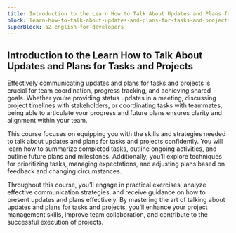 ```yaml
---
title: Introduction to the Learn How to Talk About Updates and Plans for Tasks and Projects
block: learn-how-to-talk-about-updates-and-plans-for-tasks-and-projects
superBlock: a2-english-for-developers
---
```


## Introduction to the Learn How to Talk About Updates and Plans for Tasks and Projects

Effectively communicating updates and plans for tasks and projects is crucial for team coordination, progress tracking, and achieving shared goals. Whether you’re providing status updates in a meeting, discussing project timelines with stakeholders, or coordinating tasks with teammates, being able to articulate your progress and future plans ensures clarity and alignment within your team.

This course focuses on equipping you with the skills and strategies needed to talk about updates and plans for tasks and projects confidently. You will learn how to summarize completed tasks, outline ongoing activities, and outline future plans and milestones. Additionally, you’ll explore techniques for prioritizing tasks, managing expectations, and adjusting plans based on feedback and changing circumstances.

Throughout this course, you’ll engage in practical exercises, analyze effective communication strategies, and receive guidance on how to present updates and plans effectively. By mastering the art of talking about updates and plans for tasks and projects, you’ll enhance your project management skills, improve team collaboration, and contribute to the successful execution of projects.
